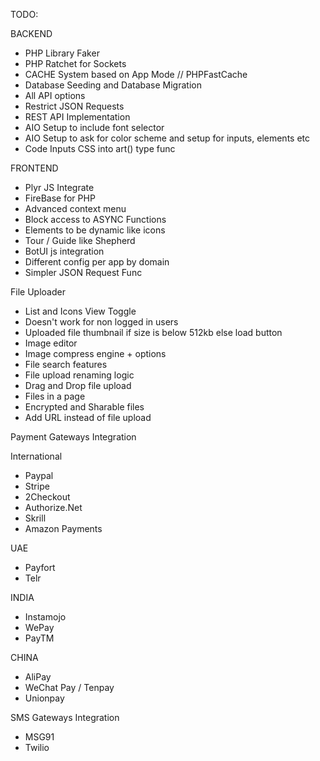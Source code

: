 TODO:

BACKEND

* PHP Library Faker
* PHP Ratchet for Sockets
* CACHE System based on App Mode // PHPFastCache
* Database Seeding and Database Migration
* All API options
* Restrict JSON Requests
* REST API Implementation
* AIO Setup to include font selector
* AIO Setup to ask for color scheme and setup for inputs, elements etc
* Code Inputs CSS into art() type func 

FRONTEND

* Plyr JS Integrate
* FireBase for PHP
* Advanced context menu
* Block access to ASYNC Functions
* Elements to be dynamic like icons
* Tour / Guide like Shepherd
* BotUI js integration
* Different config per app by domain
* Simpler JSON Request Func

File Uploader

* List and Icons View Toggle
* Doesn't work for non logged in users
* Uploaded file thumbnail if size is below 512kb else load button
* Image editor
* Image compress engine + options
* File search features
* File upload renaming logic
* Drag and Drop file upload
* Files in a page
* Encrypted and Sharable files
* Add URL instead of file upload

Payment Gateways Integration

International

* Paypal
* Stripe
* 2Checkout
* Authorize.Net
* Skrill
* Amazon Payments

UAE

* Payfort
* Telr

INDIA

* Instamojo
* WePay
* PayTM

CHINA

* AliPay
* WeChat Pay / Tenpay
* Unionpay

SMS Gateways Integration

* MSG91
* Twilio